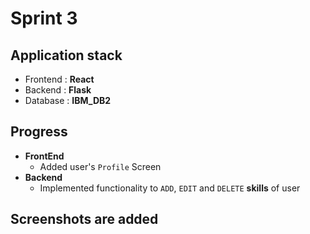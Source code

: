 # Sprint 3

## Application stack

- Frontend : **React**
- Backend : **Flask**
- Database : **IBM_DB2**

## Progress

- **FrontEnd**
  - Added user's `Profile` Screen
- **Backend**
  - Implemented functionality to `ADD`, `EDIT` and `DELETE` **skills** of user

## Screenshots are added

